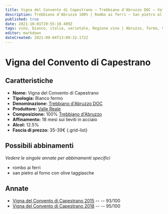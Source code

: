 ```yaml
---
title: Vigna del Convento di Capestrano – Trebbiano d'Abruzzo DOC – Valle Reale – Abruzzo (IT) – 35-39€ – 5★
description: Trebbiano d'Abruzzo 100% | Rombo ai ferri – San pietro al forno con olive taggiasche
published: true
date: 2021-10-01T19:55:18.499Z
tags: vino, bianco, italia, varietale, Regione vino | Abruzzo, fermo, Valutazioni | 5 stelle, trebbiano d'abruzzo, rombo ai ferri, san pietro al forno con olive taggiasche, Prezzi | 35-39€
editor: markdown
dateCreated: 2021-09-04T13:09:32.172Z
---
```


# Vigna del Convento di Capestrano

## Caratteristiche
- **Nome:** Vigna del Convento di Capestrano
- **Tipologia:** Bianco fermo
- **Denominazione:** [Trebbiano d'Abruzzo DOC](/denominazioni/Italia/Abruzzo/DOC/Trebbiano-d-Abruzzo) 
- **Produttore:** [Valle Reale](/produttori/Italia/Abruzzo/Valle-Reale) 
- **Composizione:** 100% [Trebbiano d'Abruzzo](/vitigni/Italia/bacca-bianca/trebbiano-d-abruzzo)
- **Affinamento:** 18 mesi sui lieviti in acciaio
- **Alcol:** 12.5%
- **Fascia di prezzo:** 35-39€
{.grid-list}



## Possibili abbinamenti
*Vedere le singole annate per abbinamenti specifici*

- rombo ai ferri
- san pietro al forno con olive taggiasche

## Annate
- [Vigna del Convento di Capestrano 2015](/vini/Italia/Abruzzo/Valle-Reale/Vigna-del-Convento-di-Capestrano/2015) -- <span class="star-5"></span> -- 93/100
- [Vigna del Convento di Capestrano 2018](/vini/Italia/Abruzzo/Valle-Reale/Vigna-del-Convento-di-Capestrano/2018) -- <span class="star-5"></span> -- 95/100